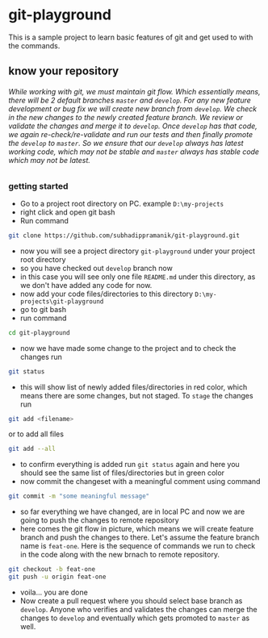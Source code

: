 # git-playground

This is a sample project to learn basic features of git and get used to with the commands.

## know your repository
###### While working with git, we must maintain git flow. Which essentially means, there will be 2 default branches `master` and `develop`. For any new feature development or bug fix we will create new branch from `develop`. We check in the new changes to the newly created feature branch. We review or validate the changes and merge it to `develop`. Once `develop` has that code, we again re-check/re-validate and run our tests and then finally promote the `develop` to `master`. So we ensure that our `develop` always has latest working code, which may not be stable and `master` always has stable code which may not be latest.


### getting started

  - Go to a project root directory on PC. example `D:\my-projects`
  - right click and open git bash
  - Run command 
```sh 
git clone https://github.com/subhadippramanik/git-playground.git
``` 
  - now you will see a project directory `git-playground` under your project root directory
  - so you have checked out `develop` branch now
  - in this case you will see only one file `README.md` under this directory, as we don't have added any code for now.
  - now add your code files/directories to this directory `D:\my-projects\git-playground`
  - go to git bash
  - run command
``` sh
cd git-playground
```
  - now we have made some change to the project and to check the changes run 
  ``` sh
git status
```
- this will show list of newly added files/directories in red color, which means there are some changes, but not staged. To `stage` the changes run
```sh
git add <filename>
```
or to add all files
```sh
git add --all
```
- to confirm everything is added run `git status` again and here you should see the same list of files/directories but in green color
- now commit the changeset with a meaningful comment using command
```sh
git commit -m "some meaningful message"
```
- so far everything we have changed, are in local PC and now we are going to push the changes to remote repository
- here comes the git flow in picture, which means we will create feature branch and push the changes to there. Let's assume the feature branch name is `feat-one`. Here is the sequence of commands we run to check in the code along with the new brnach to remote repository.
```sh
git checkout -b feat-one
git push -u origin feat-one
```
- voila... you are done
- Now create a pull request where you should select base branch as `develop`. Anyone who verifies and validates the changes can merge the changes to `develop` and eventually which gets promoted to `master` as well. 

